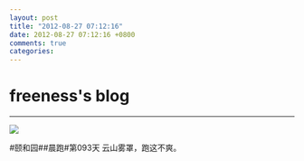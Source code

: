 ```yaml
---
layout: post
title: "2012-08-27 07:12:16"
date: 2012-08-27 07:12:16 +0800
comments: true
categories: 
---
```


# freeness's blog

----------

![](http://okqmqrbgo.bkt.clouddn.com/201208270712161.jpg)

>
\#颐和园\#\#晨跑\#第093天 云山雾罩，跑这不爽。